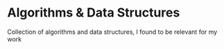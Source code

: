 # Algorithms & Data Structures
Collection of algorithms and data structures, I found to be relevant for my work
